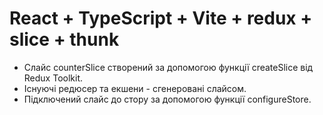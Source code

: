 # React + TypeScript + Vite + redux + slice + thunk

- Слайс counterSlice створений за допомогою функції createSlice від Redux Toolkit.
- Існуючі редюсер та екшени - сгенеровані слайсом.
- Підключений слайс до стору за допомогою функції configureStore.